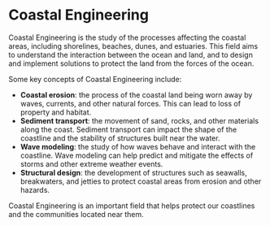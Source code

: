 # Coastal Engineering

Coastal Engineering is the study of the processes affecting the coastal areas, including shorelines, beaches, dunes, and estuaries. This field aims to understand the interaction between the ocean and land, and to design and implement solutions to protect the land from the forces of the ocean. 

Some key concepts of Coastal Engineering include:

- **Coastal erosion**: the process of the coastal land being worn away by waves, currents, and other natural forces. This can lead to loss of property and habitat.
- **Sediment transport**: the movement of sand, rocks, and other materials along the coast. Sediment transport can impact the shape of the coastline and the stability of structures built near the water.
- **Wave modeling**: the study of how waves behave and interact with the coastline. Wave modeling can help predict and mitigate the effects of storms and other extreme weather events.
- **Structural design**: the development of structures such as seawalls, breakwaters, and jetties to protect coastal areas from erosion and other hazards.

Coastal Engineering is an important field that helps protect our coastlines and the communities located near them.
